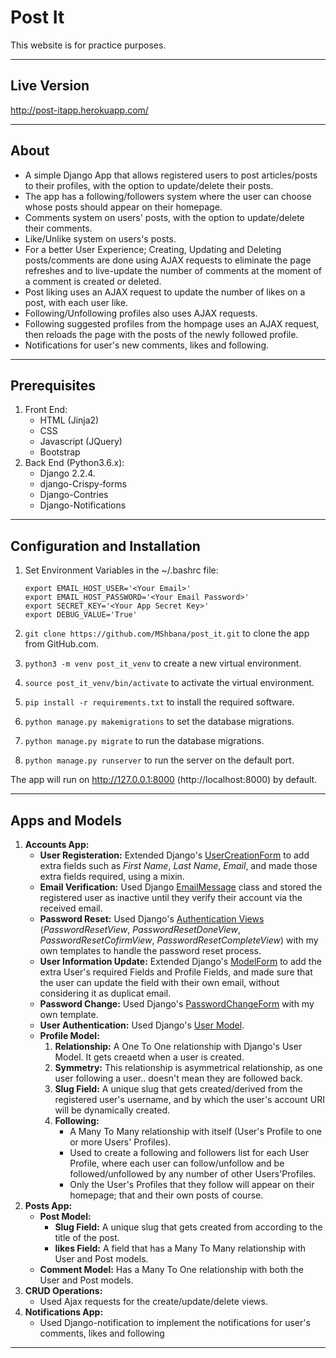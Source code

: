 # Post It

This website is for practice purposes.

---
## Live Version
http://post-itapp.herokuapp.com/

---
## About

* A simple Django App that allows registered users to post articles/posts to their profiles, with the option to update/delete their posts.
* The app has a following/followers system where the user can choose whose posts should appear on their homepage.
* Comments system on users' posts, with the option to update/delete their comments.
* Like/Unlike system on users's posts.
* For a better User Experience; Creating, Updating and Deleting posts/comments are done using AJAX requests to eliminate the page refreshes and to live-update the number of comments at the moment of a comment is created or deleted.
* Post liking uses an AJAX request to update the number of likes on a post, with each user like.
* Following/Unfollowing profiles also uses AJAX requests.
* Following suggested profiles from the hompage uses an AJAX request, then reloads the page with the posts of the newly followed profile.
* Notifications for user's new comments, likes and following.

---

## Prerequisites

1. Front End:
    * HTML (Jinja2)
    * CSS
    * Javascript (JQuery)
    * Bootstrap
2. Back End (Python3.6.x):
    * Django 2.2.4.
    * django-Crispy-forms
    * Django-Contries
    * Django-Notifications

---

## Configuration and Installation

1. Set Environment Variables in the ~/.bashrc file:

    ```
    export EMAIL_HOST_USER='<Your Email>'
    export EMAIL_HOST_PASSWORD='<Your Email Password>'
    export SECRET_KEY='<Your App Secret Key>'
    export DEBUG_VALUE='True'
    ```

2. `git clone https://github.com/MShbana/post_it.git` to clone the app from GitHub.com.
3. `python3 -m venv post_it_venv` to create a new virtual environment.
4. `source post_it_venv/bin/activate` to activate the virtual environment.

5. `pip install -r requirements.txt` to install the required software.

6. `python manage.py makemigrations` to set the database migrations.

7. `python manage.py migrate` to run the database migrations.

8. `python manage.py runserver` to run the server on the default port.

The app will run on http://127.0.0.1:8000 (http://localhost:8000) by default.

---

## Apps and Models

1. **Accounts App:**
    * **User Registeration:** Extended Django's [UserCreationForm][link_UserCreationForm] to add extra fields such as *First Name*, *Last Name*, *Email*, and made those extra fields required, using a mixin.
    * **Email Verification:** Used Django [EmailMessage][link_EmailMessage] class and stored the registered user as inactive until they verify their account via the received email.
    * **Password Reset:** Used Django's [Authentication Views][link_authentication_views] (*PasswordResetView*, *PasswordResetDoneView*, *PasswordResetCofirmView*, *PasswordResetCompleteView*) with my own templates to handle the password reset process.
    * **User Information Update:** Extended Django's [ModelForm][link_ModelForm] to add the extra User's required Fields and Profile Fields, and made sure that the user can update the field with their own email, without considering it as duplicat email.
    * **Password Change:** Used Django's [PasswordChangeForm][link_PasswordChangeForm] with my own template.
    * **User Authentication:** Used Django's [User Model][link_user_model].
    * **Profile Model:**
        1. **Relationship:** A One To One relationship with Django's User Model. It gets creaetd when a user is created.
        2. **Symmetry:** This relationship is asymmetrical relationship, as one user following a user.. doesn't mean they are followed back.
        3. **Slug Field:** A unique slug that gets created/derived from the registered user's username, and by which the user's account URI will be dynamically created.
        4. **Following:**
            * A Many To Many relationship with itself (User's Profile to one or more Users' Profiles).
            * Used to create a following and followers list for each User Profile, where each user can follow/unfollow and be followed/unfollowed by any number of other Users'Profiles.
            * Only the User's Profiles that they follow will appear on their homepage; that and their own posts of course.
2. **Posts App:**
    * **Post Model:**
        * **Slug Field:** A unique slug that gets created from according to the title of the post.
        * **likes Field:** A field that has a Many To Many relationship with User and Post models.
    * **Comment Model:** Has a Many To One relationship with both the User and Post models.
3. **CRUD Operations:**
    * Used Ajax requests for the create/update/delete views.
4. **Notifications App:**
    * Used Django-notification to implement the notifications for user's comments, likes and following

---

[//]:  # (Links and images relative paths)

[link_UserCreationForm]: https://docs.djangoproject.com/en/2.2/topics/auth/default/#django.contrib.auth.forms.UserCreationForm>
[link_EmailMessage]: <https://docs.djangoproject.com/en/2.2/topics/email/>
[link_authentication_views]: <https://docs.djangoproject.com/en/2.2/topics/auth/default/>
[link_ModelForm]: <https://docs.djangoproject.com/en/2.2/topics/forms/modelforms/>
[link_PasswordChangeForm]: <https://docs.djangoproject.com/en/2.2/topics/auth/default/#django.contrib.auth.forms.PasswordChangeForm>
[link_user_model]: <https://docs.djangoproject.com/en/2.2/ref/contrib/auth/>